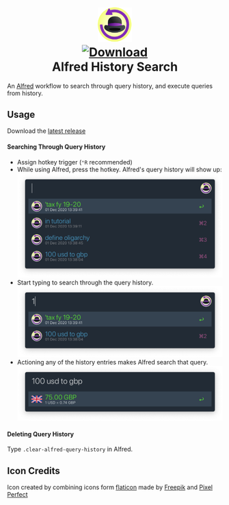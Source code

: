 <h1 align="center">
  
<a href="https://github.com/mr-pennyworth/alfred-history-search/releases/latest/">
  <img src="icon.png" width="16%"><br/>
  <img alt="Download"
       src="https://img.shields.io/github/downloads/mr-pennyworth/alfred-history-search/total?color=purple&label=Download"><br/>
</a>
  Alfred History Search
</h1>

An [Alfred](https://alfredapp.com) workflow to search through query history,
and execute queries from history.

## Usage
Download the [latest release][1]

#### Searching Through Query History
 - Assign hotkey trigger (`⌃R` recommended)
 - While using Alfred, press the hotkey. Alfred's query history will show up:
   ![](images/screenshot.png)
 - Start typing to search through the query history.
   ![](images/screenshot-2.png)
 - Actioning any of the history entries makes Alfred search that query.
   ![](images/screenshot-3.png)

#### Deleting Query History
Type `.clear-alfred-query-history` in Alfred.


## Icon Credits
Icon created by combining icons form [flaticon](https://www.flaticon.com)
made by [Freepik](https://www.flaticon.com/authors/freepik)
and [Pixel Perfect](https://www.flaticon.com/authors/pixel-perfect)

[1]: https://github.com/mr-pennyworth/alfred-history-search/releases/latest/download/Alfred.History.Search.alfredworkflow
